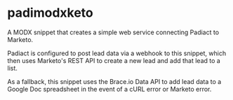 padimodxketo
============

A MODX snippet that creates a simple web service connecting Padiact to Marketo.

Padiact is configured to post lead data via a webhook to this snippet, which
then uses Marketo's REST API to create a new lead and add that lead to a list.

As a fallback, this snippet uses the Brace.io Data API to add lead data
to a Google Doc spreadsheet in the event of a cURL error or Marketo error.
